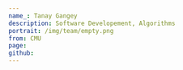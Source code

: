 ```yaml
---
name_: Tanay Gangey
description: Software Developement, Algorithms
portrait: /img/team/empty.png
from: CMU
page:
github:
---
```

